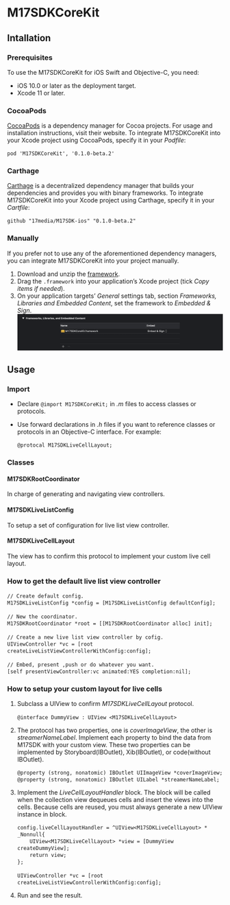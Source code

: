 # M17SDKCoreKit

## Intallation
### Prerequisites
To use the M17SDKCoreKit for iOS Swift and Objective-C, you need:
- iOS 10.0 or later as the deployment target.
- Xcode 11 or later.

### CocoaPods
[CocoaPods](https://cocoapods.org/) is a dependency manager for Cocoa projects. For usage and installation instructions, visit their website. To integrate M17SDKCoreKit into your Xcode project using CocoaPods, specify it in your _Podfile_:

    
    pod 'M17SDKCoreKit', '0.1.0-beta.2'
    

### Carthage
[Carthage](https://github.com/Carthage/Carthage) is a decentralized dependency manager that builds your dependencies and provides you with binary frameworks. To integrate M17SDKCoreKit into your Xcode project using Carthage, specify it in your _Cartfile_:

    
    github "17media/M17SDK-ios" "0.1.0-beta.2"
    
	
### Manually
If you prefer not to use any of the aforementioned dependency managers, you can integrate M17SDKCoreKit into your project manually.
1. Download and unzip the [framework](https://github.com/17media/M17SDK-ios/releases).
1. Drag the `.framework` into your application’s Xcode project (tick _Copy items if needed_).
1. On your application targets’ _General_ settings tab, section _Frameworks, Libraries and Embedded Content_, set the framework to _Embedded & Sign_.
![Image](https://github.com/17media/M17SDK-ios/blob/master/embed-framework-into-project.png)

## Usage
### Import
- Declare `@import M17SDKCoreKit;` in _.m_ files to access classes or protocols.
- Use forward declarations in _.h_ files if you want to reference classes or protocols in an Objective-C interface. For example:

    ```
    @protocal M17SDKLiveCellLayout;
    ```

### Classes
#### M17SDKRootCoordinator
In charge of generating and navigating view controllers.

#### M17SDKLiveListConfig
To setup a set of configuration for live list view controller.

#### M17SDKLiveCellLayout
The view has to confirm this protocol to implement your custom live cell layout.

### How to get the default live list view controller
    
    // Create default config.
    M17SDKLiveListConfig *config = [M17SDKLiveListConfig defaultConfig];
    
    // New the coordinator.
    M17SDKRootCoordinator *root = [[M17SDKRootCoordinator alloc] init];
    
    // Create a new live list view controller by cofig.
    UIViewController *vc = [root createLiveListViewControllerWithConfig:config];
    
    // Embed, present ,push or do whatever you want.
    [self presentViewController:vc animated:YES completion:nil];
    
### How to setup your custom layout for live cells
1. Subclass a UIView to confirm _M17SDKLiveCellLayout_ protocol.

    `@interface DummyView : UIView <M17SDKLiveCellLayout>`
    
2. The protocol has two properties, one is _coverImageView_, the other is _streamerNameLabel_. Implement each property to bind the data from M17SDK with your custom view. These two properties can be implemented by Storyboard(IBOutlet), Xib(IBOutlet), or code(without IBOutlet).

    ```
    @property (strong, nonatomic) IBOutlet UIImageView *coverImageView;
    @property (strong, nonatomic) IBOutlet UILabel *streamerNameLabel;
    ```
    
3. Implement the _LiveCellLayoutHandler_ block. The block will be called when the collection view dequeues cells and insert the views into the cells. Because cells are reused, you must always generate a new UIView<M17SDKLiveCellLayout> instance in block.
    
    ```
    config.liveCellLayoutHandler = ^UIView<M17SDKLiveCellLayout> * _Nonnull{
        UIView<M17SDKLiveCellLayout> *view = [DummyView createDummyView];
        return view;
    };
    
    UIViewController *vc = [root createLiveListViewControllerWithConfig:config];
    ```
    
4. Run and see the result.
